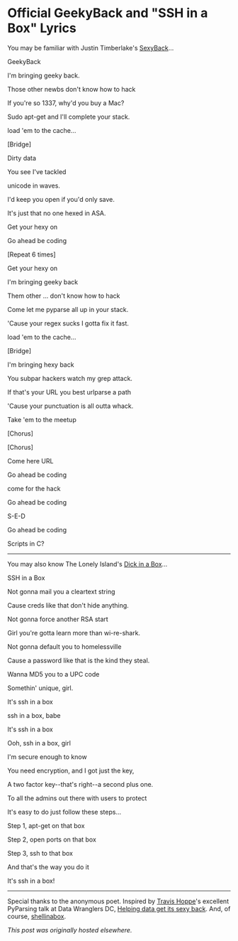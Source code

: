 # Official GeekyBack and "SSH in a Box" Lyrics



You may be familiar with Justin Timberlake's <a href="http://www.youtube.com/watch?v=3gOHvDP_vCs">SexyBack</a>...

GeekyBack

I'm bringing geeky back.

Those other newbs don't know how to hack

If you're so 1337, why'd you buy a Mac?

Sudo apt-get and I'll complete your stack.

load 'em to the cache...

[Bridge]

Dirty data

You see I've tackled

unicode in waves.

I'd keep you open if you'd only save.

It's just that no one hexed in ASA.

Get your hexy on

Go ahead be coding

[Repeat 6 times]

Get your hexy on

I'm bringing geeky back

Them other ... don't know how to hack

Come let me pyparse all up in your stack.

'Cause your regex sucks I gotta fix it fast.

load 'em to the cache...

[Bridge]

I'm bringing hexy back

You subpar hackers watch my grep attack.

If that's your URL you best urlparse a path

'Cause your punctuation is all outta whack.

Take 'em to the meetup

[Chorus]

[Chorus]

Come here URL

Go ahead be coding

come for the hack

Go ahead be coding

S-E-D

Go ahead be coding

Scripts in C?

<hr>

You may also know The Lonely Island's <a href="http://www.youtube.com/watch?v=ABrSYqiqvzc">Dick in a Box</a>...

SSH in a Box

Not gonna mail you a cleartext string

Cause creds like that don't hide anything.

Not gonna force another RSA start

Girl you're gotta learn more than wi-re-shark.

Not gonna default you to homelessville

Cause a password like that is the kind they steal.

Wanna MD5 you to a UPC code

Somethin' unique, girl.

It's ssh in a box

ssh in a box, babe

It's ssh in a box

Ooh, ssh in a box, girl

I'm secure enough to know

You need encryption, and I got just the key,

A two factor key--that's right--a second plus one.

To all the admins out there with users to protect

It's easy to do just follow these steps...

Step 1, apt-get on that box

Step 2, open ports on that box

Step 3, ssh to that box

And that's the way you do it

It's ssh in a box!

<hr>

Special thanks to the anonymous poet. Inspired by <a href="http://thoppe.github.io/">Travis Hoppe</a>'s excellent PyParsing talk at Data Wranglers DC, <a href="http://www.meetup.com/Data-Wranglers-DC/events/154160362/">Helping data get its sexy back</a>. And, of course, <a href="https://code.google.com/p/shellinabox/">shellinabox</a>.



*This post was originally hosted elsewhere.*
